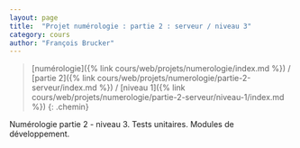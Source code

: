 ```yaml
---
layout: page
title:  "Projet numérologie : partie 2 : serveur / niveau 3"
category: cours
author: "François Brucker"
---
```


> [numérologie]({% link cours/web/projets/numerologie/index.md %}) / [partie 2]({% link cours/web/projets/numerologie/partie-2-serveur/index.md %}) / [niveau 1]({% link cours/web/projets/numerologie/partie-2-serveur/niveau-1/index.md %})
{: .chemin}

Numérologie partie 2 - niveau 3. Tests unitaires. Modules de développement.
